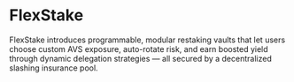 # FlexStake
FlexStake introduces programmable, modular restaking vaults that let users choose custom AVS exposure, auto-rotate risk, and earn boosted yield through dynamic delegation strategies — all secured by a decentralized slashing insurance pool.

